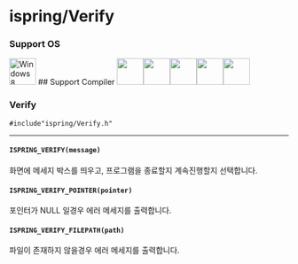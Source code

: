 # ispring/Verify
### Support OS
<img src="https://i.imgur.com/ElCyyzT.png" title="Windows8" width="48">
## Support Compiler
<img src="https://i.imgur.com/d67ToiK.png" width="48"><img src="https://i.imgur.com/O5bye0l.png" width="48"><img src="https://i.imgur.com/XFJ2SfL.png" width="48"><img src="https://i.imgur.com/u1NhcaW.jpg" width="48"><img src="https://i.imgur.com/zhdD9BY.png" width="48">

### Verify

`#include"ispring/Verify.h"`
* * *

#### `ISPRING_VERIFY(message)`
화면에 메세지 박스를 띄우고, 프로그램을 종료할지 계속진행할지 선택합니다.

#### `ISPRING_VERIFY_POINTER(pointer)`
포인터가 NULL 일경우 에러 메세지를 출력합니다.

#### `ISPRING_VERIFY_FILEPATH(path)`
파일이 존재하지 않을경우 에러 메세지를 출력합니다.

